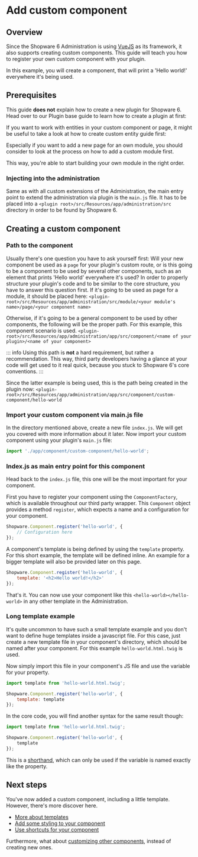 # Add custom component

## Overview

Since the Shopware 6 Administration is using [VueJS](https://vuejs.org/) as its framework, it also supports creating custom components. This guide will teach you how to register your own custom component with your plugin.

In this example, you will create a component, that will print a 'Hello world!' everywhere it's being used.

## Prerequisites

This guide **does not** explain how to create a new plugin for Shopware 6. Head over to our Plugin base guide to learn how to create a plugin at first:

<PageRef page="../plugin-base-guide.md" title="<<<title-missing>>>" />

If you want to work with entities in your custom component or page, it might be useful to take a look at how to create custom entity guide first:

<PageRef page="../framework/data-handling/add-custom-complex-data.md" title="<<<title-missing>>>" />

Especially if you want to add a new page for an own module, you should consider to look at the process on how to add a custom module first.

<PageRef page="add-custom-module.md" title="<<<title-missing>>>" />

This way, you're able to start building your own module in the right order.

### Injecting into the administration

Same as with all custom extensions of the Administration, the main entry point to extend the administration via plugin is the `main.js` file. It has to be placed into a `<plugin root>/src/Resources/app/administration/src` directory in order to be found by Shopware 6.

## Creating a custom component

### Path to the component

Usually there's one question you have to ask yourself first: Will your new component be used as a `page` for your plugin's custom route, or is this going to be a component to be used by several other components, such as an element that prints 'Hello world' everywhere it's used? In order to properly structure your plugin's code and to be similar to the core structure, you have to answer this question first. If it's going to be used as page for a module, it should be placed here: `<plugin-root>/src/Resources/app/administration/src/module/<your module's name>/page/<your component name>`

Otherwise, if it's going to be a general component to be used by other components, the following will be the proper path. For this example, this component scenario is used. `<plugin-root>/src/Resources/app/administration/app/src/component/<name of your plugin>/<name of your component>`

::: info
Using this path is **not** a hard requirement, but rather a recommendation. This way, third party developers having a glance at your code will get used to it real quick, because you stuck to Shopware 6's core conventions.
:::

Since the latter example is being used, this is the path being created in the plugin now: `<plugin-root>/src/Resources/app/administration/app/src/component/custom-component/hello-world`

### Import your custom component via main.js file

In the directory mentioned above, create a new file `index.js`. We will get you covered with more information about it later. Now import your custom component using your plugin's `main.js` file:

<CodeBlock title="<plugin root>/src/Resources/app/administration/src">

```javascript
import './app/component/custom-component/hello-world';
```

</CodeBlock>

### Index.js as main entry point for this component

Head back to the `index.js` file, this one will be the most important for your component.

First you have to register your component using the `ComponentFactory`, which is available throughout our third party wrapper. This `Component` object provides a method `register`, which expects a name and a configuration for your component.

<CodeBlock title="<plugin-root>/src/Resources/app/administration/app/src/component/custom-component/hello-world">

```javascript
Shopware.Component.register('hello-world', {
    // Configuration here
});
```

</CodeBlock>

A component's template is being defined by using the `template` property. For this short example, the template will be defined inline. An example for a bigger template will also be provided later on this page.

<CodeBlock title="<plugin-root>/src/Resources/app/administration/app/src/component/custom-component/hello-world">

```javascript
Shopware.Component.register('hello-world', {
    template: '<h2>Hello world!</h2>'
});
```

</CodeBlock>

That's it. You can now use your component like this `<hello-world></hello-world>` in any other template in the Administration.

### Long template example

It's quite uncommon to have such a small template example and you don't want to define huge templates inside a javascript file. For this case, just create a new template file in your component's directory, which should be named after your component. For this example `hello-world.html.twig` is used.

Now simply import this file in your component's JS file and use the variable for your property.

<CodeBlock title="<plugin-root>/src/Resources/app/administration/app/src/component/custom-component/hello-world.html.twig">

```javascript
import template from 'hello-world.html.twig';

Shopware.Component.register('hello-world', {
    template: template
});
```

</CodeBlock>

In the core code, you will find another syntax for the same result though:

<CodeBlock title="<plugin-root>/src/Resources/app/administration/app/src/component/custom-component/hello-world.html.twig">

```javascript
import template from 'hello-world.html.twig';

Shopware.Component.register('hello-world', {
    template
});
```

</CodeBlock>

This is a [shorthand](https://alligator.io/js/object-property-shorthand-es6/), which can only be used if the variable is named exactly like the property.

## Next steps

You've now added a custom component, including a little template. However, there's more discover here.

* [More about templates](writing-templates.md)
* [Add some styling to your component](add-custom-styles.md)
* [Use shortcuts for your component](add-shortcuts.md)

Furthermore, what about [customizing other components](customizing-components.md), instead of creating new ones.
